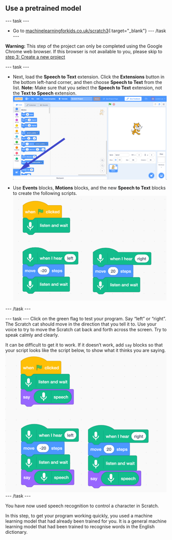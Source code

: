 ## Use a pretrained model

--- task ---
+ Go to [machinelearningforkids.co.uk/scratch3](https://machinelearningforkids.co.uk/scratch3/){:target="_blank"}
--- /task ---

**Warning:** This step of the project can only be completed using the Google Chrome web browser. If this browser is not available to you, please skip to [step 3: Create a new project](https://projects.raspberrypi.org/en/projects/alien-language/3)

--- task ---
+ Next, load the **Speech to Text** extension. Click the **Extensions** button in the bottom left-hand corner, and then choose **Speech to Text** from the list.
**Note:** Make sure that you select the **Speech to Text** extension, not the **Text to Speech** extension.
![Arrow pointing to extensions button](images/extensions-annotated.png)

+ Use **Events** blocks, **Motions** blocks, and the new **Speech to Text** blocks to create the following scripts.
![New scripts to add](images/S-to-T-blocks.png)

--- /task ---

--- task ---
Click on the green flag to test your program.
Say “left” or “right”. The Scratch cat should move in the direction that you tell it to. Use your voice to try to move the Scratch cat back and forth across the screen. Try to speak calmly and clearly.

It can be difficult to get it to work. If it doesn’t work, add `say` blocks so that your script looks like the script below, to show what it thinks you are saying.
![New scripts to see what the computer thinks you are saying](images/S-to-T-blocks-test.png)
--- /task ---

You have now used speech recognition to control a character in Scratch.

In this step, to get your program working quickly, you used a machine learning model that had already been trained for you. It is a general machine learning model that had been trained to recognise words in the English dictionary. 
